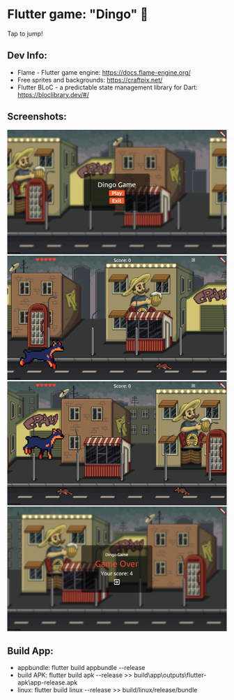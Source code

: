# Flutter game: "Dingo" :dog:

Tap to jump!

## Dev Info:

- Flame - Flutter game engine: https://docs.flame-engine.org/
- Free sprites and backgrounds: https://craftpix.net/
- Flutter BLoC - a predictable state management library for Dart: https://bloclibrary.dev/#/

## Screenshots:

![Start Game](screenshots/img_1.png)
![Game Screen1](screenshots/img_2.png)
![Game Screen2](screenshots/img_3.png)
![Game Over](screenshots/img_4.png)

## Build App:

- appbundle: flutter build appbundle --release
- build APK: flutter build apk --release >> build\app\outputs\flutter-apk\app-release.apk
- linux: flutter build linux --release >> build/linux/release/bundle
